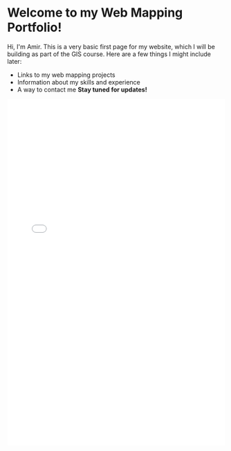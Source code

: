 # Welcome to my Web Mapping Portfolio!
Hi, I'm Amir.
This is a very basic first page for my website, which I will be building as part of the GIS course.
Here are a few things I might include later:
* Links to my web mapping projects
* Information about my skills and experience
* A way to contact me
**Stay tuned for updates!**


<iframe src="assets/maps/EX3_2_Line_Multiple.html" width="100%" height="800px" frameborder="0"></iframe>
